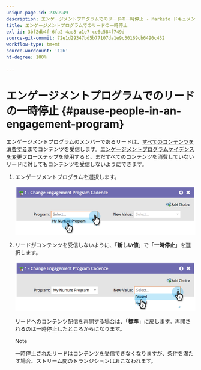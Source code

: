```yaml
---
unique-page-id: 2359949
description: エンゲージメントプログラムでのリードの一時停止 - Marketo ドキュメント - 製品ドキュメント
title: エンゲージメントプログラムでのリードの一時停止
exl-id: 3bf2db4f-6fa2-4ae8-a1e7-ce6c584f749d
source-git-commit: 72e1d29347bd5b77107da1e9c30169cb6490c432
workflow-type: tm+mt
source-wordcount: '126'
ht-degree: 100%

---
```


# エンゲージメントプログラムでのリードの一時停止 {#pause-people-in-an-engagement-program}

エンゲージメントプログラムのメンバーであるリードは、[すべてのコンテンツを消費する](people-who-have-exhausted-content.md)までコンテンツを受信します。[エンゲージメントプログラムケイデンスを変更](/help/marketo/product-docs/core-marketo-concepts/smart-campaigns/program-flow-actions/change-engagement-program-cadence.md)フローステップを使用すると、まだすべてのコンテンツを消費していないリードに対してもコンテンツを受信しないようにできます。

1. エンゲージメントプログラムを選択します。

   ![](assets/image2014-9-22-14-3a49-3a27.png)

1. リードがコンテンツを受信しないように、「**新しい値**」で「**一時停止**」を選択します。

   ![](assets/image2014-9-22-14-3a49-3a31.png)

   リードへのコンテンツ配信を再開する場合は、「**標準**」に戻します。再開されるのは一時停止したところからになります。

   >[!NOTE]
   >
   >一時停止されたリードはコンテンツを受信できなくなりますが、条件を満たす場合、ストリーム間のトランジションはおこなわれます。
